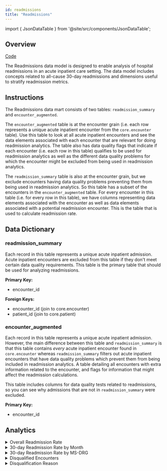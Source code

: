 ```yaml
---
id: readmissions
title: "Readmissions"
---
```


import { JsonDataTable } from '@site/src/components/JsonDataTable';

## Overview

[Code](https://github.com/tuva-health/tuva/tree/main/models/readmissions)

The Readmissions data model is designed to enable analysis of hospital readmissions in an acute inpatient care setting.  The data model includes concepts related to all-cause 30-day readmissions and dimensions useful to stratify readmission metrics.




## Instructions

The Readmissions data mart consists of two tables: `readmission_summary` and `encounter_augmented`.

The `encounter_augmented` table is at the encounter grain (i.e. each row represents a unique acute inpatient encounter from the `core.encounter` table). Use this table to look at all acute inpatient encounters and see the data elements associated with each encounter that are relevant for doing readmission analytics. The table also has data quality flags that indicate if each encounter (i.e. each row in this table) qualifies to be used for readmission analytics as well as the different data quality problems for which the encounter might be excluded from being used in readmission analytics.

The `readmission_summary` table is also at the encounter grain, but we exclude encounters having data quality problems preventing them from being used in readmission analytics. So this table has a subset of the encounters in the `encounter_augmented` table. For every encounter in this table (i.e. for every row in this table), we have columns representing data elements associated with the encounter as well as data elements associated with a potential readmission encounter. This is the table that is used to calculate readmission rate.


## Data Dictionary

### readmission_summary

Each record in this table represents a unique acute inpatient admission.  Acute inpatient encounters are excluded from this table if they don't meet certain data quality requirements.  This table is the primary table that should be used for analyzing readmissions.

**Primary Key:**
  * encounter_id

**Foreign Keys:**
- encounter_id (join to core.encounter)
- patient_id (join to core.patient)


<JsonDataTable  jsonPath="nodes.model\.the_tuva_project\.readmissions__readmission_summary.columns"  />



### encounter_augmented


Each record in this table represents a unique acute inpatient admission.  However, the main difference between this table and `readmission_summary` is that this table contains _every_ acute inpatient encounter found in `core.encounter` whereas `readmission_summary` filters out acute inpatient encounters that have data quality problems which prevent them from being included in readmission analytics.  A table detailing all encounters with extra information related to the encounter, and flags for information that might affect the readmission calculations.

This table includes columns for data quality tests related to readmissions, so you can see why admissions that are not in `readmission_summary` were excluded.

**Primary Key:**
  * encounter_id

<JsonDataTable  jsonPath="nodes.model\.the_tuva_project\.readmissions__encounter_augmented.columns"  />


## Analytics



<details>
  <summary>Overall Readmission Rate</summary>
```sql
-- The numerator is the number of encounters that are index admissions 
-- (i.e. that are eligible to have a readmission count against them)
-- and DID have an unplanned 30-day readmission:
select 
(select count(*)
from medicare_lds_five_percent.readmissions.readmission_summary
where index_admission_flag = 1 and unplanned_readmit_30_flag = 1) * 100
/
-- The denominator is the number of encounters that are index admissions 
-- (i.e. that are eligible to have a readmission count against them):
(select count(*)
from medicare_lds_five_percent.readmissions.readmission_summary
where index_admission_flag = 1) as overall_readmission_rate
```
</details>




<details>
  <summary>30-day Readmission Rate by Month</summary>

```sql
with readmit as 
(
select
to_char(discharge_date, 'YYYYMM') as year_month
, sum(case when index_admission_flag = 1 then 1 else 0 end) as index_admissions
, sum(case when index_admission_flag = 1 and unplanned_readmit_30_flag = 1 then 1 else 0 end) as readmissions
from readmissions.readmission_summary
group by to_char(discharge_date, 'YYYYMM')
)

select 
year_month
,index_admissions
,readmissions
,case when index_admissions = 0 then 0 else readmissions / index_admissions end as readmission_rate
from readmit
order by year_month
```
</details>

<details>
  <summary>30-day Readmission Rate by MS-DRG</summary>

```sql
with readmit as 
(
select
rs.ms_drg_code
,drg.ms_drg_description
, sum(case when index_admission_flag = 1 then 1 else 0 end) as index_admissions
, sum(case when index_admission_flag = 1 and unplanned_readmit_30_flag = 1 then 1 else 0 end) as readmissions
from readmissions.readmission_summary rs
left join terminology.ms_drg drg on rs.ms_drg_code = drg.ms_drg_code
group by 
rs.ms_drg_code
,drg.ms_drg_description
)

select 
ms_drg_code
,ms_drg_description
,index_admissions
,readmissions
,case when readmissions = 0 then 0 else readmissions / index_admissions end as readmission_rate
from readmit
order by index_admissions desc
```
</details>



<details>
  <summary>Disqualified Encounters</summary>

Let's find how many encounters were disqualified.

```sql
select count(*) encounter_count
from readmissions.encounter_augmented
where disqualified_encounter_flag = 1
```
</details>

<details>
  <summary>Disqualification Reason</summary>
  
We can see the reason(s) why an encounter was disqualified by unpivoting the disqualification reason column.

```sql

with disqualified_unpivot as (
    select encounter_id
    , disqualified_reason
    , flagvalue
    from readmissions.encounter_augmented
    unpivot(
        flagvalue for disqualified_reason in (
            invalid_discharge_disposition_code_flag
            , invalid_ms_drg_flag
            , invalid_primary_diagnosis_code_flag
            , missing_admit_date_flag
            , missing_discharge_date_flag
            , admit_after_discharge_flag
            , missing_discharge_disposition_code_flag
            , missing_ms_drg_flag
            , missing_primary_diagnosis_flag
            , no_diagnosis_ccs_flag
            , overlaps_with_another_encounter_flag
        )
    ) as unpvt
)


select encounter_id
, disqualified_reason
, row_number () over (partition by encounter_id order by disqualified_reason) as disqualification_number
from disqualified_unpivot
where flagvalue = 1
```
</details>

